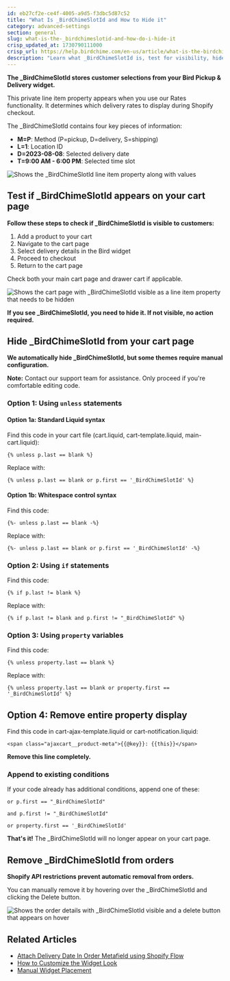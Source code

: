```yaml
---
id: eb27cf2e-ce4f-4005-a9d5-f3dbc5d87c52
title: "What Is _BirdChimeSlotId and How to Hide it"
category: advanced-settings
section: general
slug: what-is-the-_birdchimeslotid-and-how-do-i-hide-it
crisp_updated_at: 1730790111000
crisp_url: https://help.birdchime.com/en-us/article/what-is-the-birdchimeslotid-and-how-do-i-hide-it-jghlmi/
description: "Learn what _BirdChimeSlotId is, test for visibility, hide from cart pages using 4 code options, and remove from orders. Includes Liquid code examples for all Shopify themes."
---
```


**The _BirdChimeSlotId stores customer selections from your Bird Pickup & Delivery widget.**

This private line item property appears when you use our Rates functionality. It determines which delivery rates to display during Shopify checkout.

The _BirdChimeSlotId contains four key pieces of information:

- **M=P**: Method (P=pickup, D=delivery, S=shipping)
- **L=1**: Location ID
- **D=2023-08-08**: Selected delivery date
- **T=9:00 AM - 6:00 PM**: Selected time slot

![Shows the _BirdChimeSlotId line item property along with values](https://storage.crisp.chat/users/helpdesk/website/ca826b447482b000/screenshot-2023-08-01-at-40419_jp881w.png)

## Test if _BirdChimeSlotId appears on your cart page

**Follow these steps to check if _BirdChimeSlotId is visible to customers:**

1. Add a product to your cart
2. Navigate to the cart page
3. Select delivery details in the Bird widget
4. Proceed to checkout
5. Return to the cart page

Check both your main cart page and drawer cart if applicable.

![Shows the cart page with _BirdChimeSlotId visible as a line item property that needs to be hidden](https://storage.crisp.chat/users/helpdesk/website/ca826b447482b000/screenshot-2023-08-02-at-10484_rrshg9.png)

**If you see _BirdChimeSlotId, you need to hide it. If not visible, no action required.**


## Hide _BirdChimeSlotId from your cart page

**We automatically hide _BirdChimeSlotId, but some themes require manual configuration.**

**Note:** Contact our support team for assistance. Only proceed if you're comfortable editing code.

### Option 1: Using `unless` statements

#### Option 1a: Standard Liquid syntax
Find this code in your cart file (cart.liquid, cart-template.liquid, main-cart.liquid):

```liquid
{% unless p.last == blank %}
```

Replace with:

```liquid
{% unless p.last == blank or p.first == '_BirdChimeSlotId' %}
```

#### Option 1b: Whitespace control syntax
Find this code:

```liquid
{%- unless p.last == blank -%}
```

Replace with:

```liquid
{%- unless p.last == blank or p.first == '_BirdChimeSlotId' -%}
```

### Option 2: Using `if` statements

Find this code:

```liquid
{% if p.last != blank %}
```

Replace with:

```liquid
{% if p.last != blank and p.first != "_BirdChimeSlotId" %}
```

### Option 3: Using `property` variables

Find this code:

```liquid
{% unless property.last == blank %}
```

Replace with:

```liquid
{% unless property.last == blank or property.first == '_BirdChimeSlotId' %}
```

## Option 4: Remove entire property display

Find this code in cart-ajax-template.liquid or cart-notification.liquid:

```liquid
<span class="ajaxcart__product-meta">{{@key}}: {{this}}</span>
```

**Remove this line completely.**

### Append to existing conditions

If your code already has additional conditions, append one of these:

```liquid
or p.first == "_BirdChimeSlotId"
```

```liquid
and p.first != "_BirdChimeSlotId"
```

```liquid
or property.first == '_BirdChimeSlotId'
```

**That's it!** The _BirdChimeSlotId will no longer appear on your cart page.

## Remove _BirdChimeSlotId from orders

**Shopify API restrictions prevent automatic removal from orders.**

You can manually remove it by hovering over the _BirdChimeSlotId and clicking the Delete button.

![Shows the order details with _BirdChimeSlotId visible and a delete button that appears on hover](https://storage.crisp.chat/users/helpdesk/website/ca826b447482b000/screenshot-2023-08-01-at-10121_1ivf5xd.png)

## Related Articles

- [Attach Delivery Date In Order Metafield using Shopify Flow](https://help.birdchime.com/en-us/article/attach-delivery-date-in-order-metafield-using-shopify-flow-14l1gfc/)
- [How to Customize the Widget Look](https://help.birdchime.com/en-us/article/how-to-customize-the-widget-look-1t5c07x/)
- [Manual Widget Placement](https://help.birdchime.com/en-us/article/manual-widget-placement-1iq0zmb/)
